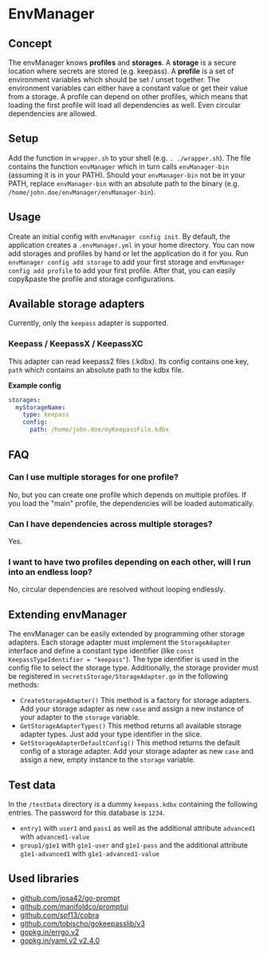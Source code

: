 # EnvManager

## Concept

The envManager knows **profiles** and **storages**. A **storage** is a secure location where secrets are stored (e.g.
keepass). A **profile** is a set of environment variables which should be set / unset together. The environment variables
can either have a constant value or get their value from a storage. A profile can depend on other profiles, which means
that loading the first profile will load all dependencies as well. Even circular dependencies are allowed.

## Setup

Add the function in `wrapper.sh` to your shell (e.g. `. ./wrapper.sh`). The file contains the function `envManager`
which in turn calls `envManager-bin` (assuming it is in your PATH). Should your `envManager-bin` not be in your PATH,
replace `envManager-bin` with an absolute path to the binary (e.g. `/home/john.doe/envManager/envManager-bin`).

## Usage

Create an initial config with `envManager config init`. By default, the application creates a `.envManager.yml` in your
home directory.
You can now add storages and profiles by hand or let the application do it for you. Run `envManager config add storage`
to add your first storage and `envManager config add profile` to add your first profile. After that, you can easily
copy&paste the profile and storage configurations.

## Available storage adapters

Currently, only the `keepass` adapter is supported.

### Keepass / KeepassX / KeepassXC

This adapter can read keepass2 files (.kdbx). Its config contains one key, `path` which contains an absolute path to the
kdbx file.

**Example config**
```yaml
storages:
  myStorageName:
    type: keepass
    config:
      path: /home/john.doe/myKeepassFile.kdbx
```

## FAQ 

### Can I use multiple storages for one profile?

No, but you can create one profile which depends on multiple profiles. If you load the "main" profile, the dependencies
will be loaded automatically.

### Can I have dependencies across multiple storages?

Yes.

### I want to have two profiles depending on each other, will I run into an endless loop?

No, circular dependencies are resolved without looping endlessly.

## Extending envManager

The envManager can be easily extended by programming other storage adapters. Each storage adapter must implement the
`StorageAdapter` interface and define a constant type identifier (like `const KeepassTypeIdentifier = "keepass"`).
The type identifier is used in the config file to select the storage type. Additionally, the storage provider must be
registered in `secretsStorage/StorageAdapter.go` in the following methods:

- `CreateStorageAdapter()` This method is a factory for storage adapters. Add your storage adapter as new `case` and
  assign a new instance of your adapter to the `storage` variable.
- `GetStorageAdapterTypes()` This method returns all available storage adapter types. Just add your type identifier in
  the slice.
- `GetStorageAdapterDefaultConfig()` This method returns the default config of a storage adapter. Add your storage
  adapter as new `case` and assign a new, empty instance to the `storage` variable.

## Test data

In the `/testData` directory is a dummy `keepass.kdbx` containing the following entries. The password for this database is `1234`.

- `entry1` with `user1` and `pass1` as well as the additional attribute `advanced1` with `advanced1-value`
- `group1/g1e1` with `g1e1-user` and `g1e1-pass` and the additional attribute `g1e1-advanced1` with `g1e1-advanced1-value`

## Used libraries

- [github.com/josa42/go-prompt](https://github.com/josa42/go-prompt)
- [github.com/manifoldco/promptui](https://github.com/manifoldco/promptui)
- [github.com/spf13/cobra](https://github.com/spf13/cobra)
- [github.com/tobischo/gokeepasslib/v3](https://github.com/tobischo/gokeepasslib)
- [gopkg.in/errgo.v2](https://gopkg.in/errgo.v2)
- [gopkg.in/yaml.v2 v2.4.0](https://gopkg.in/yaml.v2)